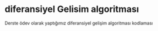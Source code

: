 # diferansiyel Gelisim algoritması

Derste ödev olarak yaptığımız diferansiyel gelişim algoritması kodlaması

